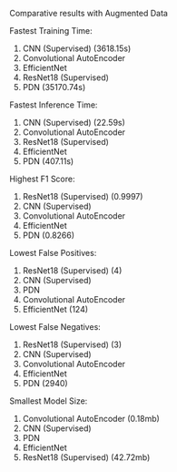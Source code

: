 Comparative results with Augmented Data

Fastest Training Time:
1. CNN (Supervised) (3618.15s)
2. Convolutional AutoEncoder
3. EfficientNet
4. ResNet18 (Supervised)
5. PDN (35170.74s)
   
Fastest Inference Time:
1. CNN (Supervised) (22.59s)
2. Convolutional AutoEncoder
3. ResNet18 (Supervised)
4. EfficientNet
5. PDN (407.11s)

Highest F1 Score:
1. ResNet18 (Supervised) (0.9997)
2. CNN (Supervised)
3. Convolutional AutoEncoder
4. EfficientNet 
5. PDN (0.8266)

Lowest False Positives:
1. ResNet18 (Supervised) (4)
2. CNN (Supervised)
3. PDN
4. Convolutional AutoEncoder
5. EfficientNet (124)
   
Lowest False Negatives:
1. ResNet18 (Supervised) (3)
2. CNN (Supervised)
3. Convolutional AutoEncoder
4. EfficientNet
5. PDN (2940)
   
Smallest Model Size:
1. Convolutional AutoEncoder (0.18mb)
2. CNN (Supervised)
3. PDN
4. EfficientNet
5. ResNet18 (Supervised) (42.72mb)
